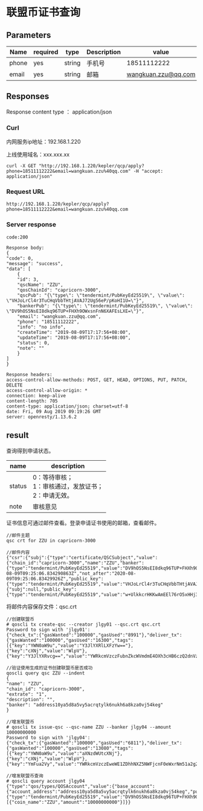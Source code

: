 # 联盟币证书查询

## Parameters

| Name | required | type | Description | value |
|--|--|--|--|--|
| phone |yes|string| 手机号 | 18511112222 |
| email |yes|string| 邮箱 | wangkuan.zzu@qq.com |

## Responses

   Response content type ： application/json

### Curl

内网服务ip地址：192.168.1.220

上线使用域名：xxx.xxx.xx

    curl -X GET "http://192.168.1.220/kepler/qcp/apply?phone=18511112222&email=wangkuan.zzu%40qq.com" -H "accept: application/json"

### Request URL

    http://192.168.1.220/kepler/qcp/apply?phone=18511112222&email=wangkuan.zzu%40qq.com

### Server response

    code:200
    
    Response body:
    {
    "code": 0,
    "message": "success",
    "data": [
        {
        "id": 3,
        "qscName": "ZZU",
        "qosChainId": "capricorn-3000",
        "qscPub": "{\"type\": \"tendermint/PubKeyEd25519\", \"value\": \"VHJoLrCl4r3TuCHqVbbTHtjAVAJ72Ug56eP/pKoHI1U=\"}",
        "bankerPub": "{\"type\": \"tendermint/PubKeyEd25519\", \"value\": \"DV9hOS5NsEI8dkq96TUP+FHXh9OWxsnFnN6XAFEsLXE=\"}",
        "email": "wangkuan.zzu@qq.com",
        "phone": "18511112222",
        "info": "no info",
        "createTime": "2019-08-09T17:17:56+08:00",
        "updateTime": "2019-08-09T17:17:56+08:00",
        "status": 0,
        "note": ""
        }
    ]
    }
    
    Response headers:
    access-control-allow-methods: POST, GET, HEAD, OPTIONS, PUT, PATCH, DELETE 
    access-control-allow-origin: * 
    connection: keep-alive 
    content-length: 705 
    content-type: application/json; charset=utf-8 
    date: Fri, 09 Aug 2019 09:19:26 GMT 
    server: openresty/1.13.6.2

## result

查询得到申请状态。

|name|description|
|--|--|
|status|0：等待审核；<br>1：审核通过，发放证书；<br>2：申请无效。|
|note|审核意见|

证书信息可通过邮件查看。登录申请证书使用的邮箱，查看邮件。

    //邮件主题
    qsc crt for ZZU in capricorn-3000

    //邮件内容
    {"csr":{"subj":{"type":"certificate/QSCSubject","value":{"chain_id":"capricorn-3000","name":"ZZU","banker":{"type":"tendermint/PubKeyEd25519","value":"DV9hOS5NsEI8dkq96TUP+FHXh9OWxsnFnN6XAFEsLXE="}}},"is_ca":false,"not_before":"2019-08-09T09:25:06.834290863Z","not_after":"2020-08-09T09:25:06.83429926Z","public_key":{"type":"tendermint/PubKeyEd25519","value":"VHJoLrCl4r3TuCHqVbbTHtjAVAJ72Ug56eP/pKoHI1U="}},"ca":{"subj":null,"public_key":{"type":"tendermint/PubKeyEd25519","value":"w+UlkkcrHKKwAmEEl76rO5xHHj3quoxLgN5rvE5yYQ0="}},"signature":"8TuPU+WFvL8kLc22+J9TR4Ebyjw7pS3jAzR4YqpJ4taVgEj4UizblEd2+xlgtI6Dk1YQOj9CV5XMUjR/9jaeDw=="}

将邮件内容保存文件：qsc.crt

    //创建联盟币
    # qoscli tx create-qsc --creator jlgy01 --qsc.crt qsc.crt
    Password to sign with 'jlgy01':
    {"check_tx":{"gasWanted":"100000","gasUsed":"8991"},"deliver_tx":{"gasWanted":"100000","gasUsed":"16300","tags":[{"key":"YWN0aW9u","value":"Y3JlYXRlLXFzYw=="},{"key":"cXNj","value":"WlpV"},{"key":"Y3JlYXRvcg==","value":"YWRkcmVzczFubnZkcWVmdmE4OXh3cHB6czQ2dnVza2NrcjdrbHZ6azhyNXVhYQ=="}]},"hash":"9BCB871C6143B91AE25DAB1E97E2DEE08503149F5CCE69336178EBEEA480A103","height":"633853"}

    //验证使用生成的证书创建联盟币是否成功
    qoscli query qsc ZZU --indent
    {
    "name": "ZZU",
    "chain_id": "capricorn-3000",
    "extrate": "1",
    "description": "",
    "banker": "address10ya5d8a5vy5acrqtylk6nukh6a8kza0vj54keg"
    }

    //增发联盟币
    # qoscli tx issue-qsc --qsc-name ZZU --banker jlgy04 --amount 10000000000
    Password to sign with 'jlgy04':
    {"check_tx":{"gasWanted":"100000","gasUsed":"6811"},"deliver_tx":{"gasWanted":"100000","gasUsed":"13080","tags":[{"key":"YWN0aW9u","value":"aXNzdWUtcXNj"},{"key":"cXNj","value":"WlpV"},{"key":"YmFua2Vy","value":"YWRkcmVzczEweWE1ZDhhNXZ5NWFjcnF0eWxrNm51a2g2YThremEwdmo1NGtlZw=="}]},"hash":"8A7DA0D6FCFD6F65A84DCCC496037DAB9DB97AEBE94DAE2071361C2F79CF7547","height":"634197"}

    //增发联盟币查询
    # qoscli query account jlgy04
    {"type":"qos/types/QOSAccount","value":{"base_account":{"account_address":"address10ya5d8a5vy5acrqtylk6nukh6a8kza0vj54keg","public_key":{"type":"tendermint/PubKeyEd25519","value":"DV9hOS5NsEI8dkq96TUP+FHXh9OWxsnFnN6XAFEsLXE="},"nonce":"2"},"qos":"999998692","qscs":[{"coin_name":"ZZU","amount":"10000000000"}]}}
